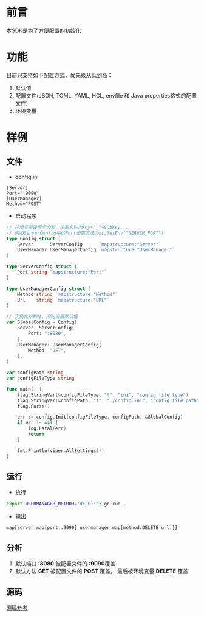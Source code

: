 # 前言
本SDK是为了方便配置的初始化

# 功能
目前只支持如下配置方式，优先级从低到高：
1. 默认值
2. 配置文件(JSON, TOML, YAML, HCL, envfile 和 Java properties格式的配置文件)
3. 环境变量

# 样例
## 文件
* config.ini
```
[Server]
Port=":9090"
[UserManager]
Method="POST"
```

* 启动程序
```go
// 环境变量设置全大写，设置名称为Key+"_"+SubKey...
// 例如ServerConfig中的Port设置方法为os.SetEnv("SERVER_PORT")
type Config struct {
	Server      ServerConfig      `mapstructure:"Server"`
	UserManager UserManagerConfig `mapstructure:"UserManager"`
}

type ServerConfig struct {
	Port string `mapstructure:"Port"`
}

type UserManagerConfig struct {
	Method string `mapstructure:"Method"`
	Url    string `mapstructure:"URL"`
}

// 实例化结构体，同时设置默认值
var GlobalConfig = Config{
	Server: ServerConfig{
		Port: ":8080",
	},
    UserManager: UserManagerConfig{
		Method: "GET",
	},
}

var configPath string
var configFileType string

func main() {
	flag.StringVar(&configFileType, "t", "ini", "config file type")
	flag.StringVar(&configPath, "f", "./config.ini", "config file path")
	flag.Parse()

	err := config.Init(configFileType, configPath, &GlobalConfig)
	if err != nil {
		log.Fatal(err)
		return
	}

	fmt.Println(viper.AllSettings())
}
```

## 运行
* 执行
```bash
export USERMANAGER_METHOD="DELETE"; go run .
```

* 输出
```
map[server:map[port::9090] usermanager:map[method:DELETE url:]]
```

## 分析
1. 默认端口 **:8080** 被配置文件的 **:9090**覆盖
2. 默认方法 **GET** 被配置文件的 **POST** 覆盖， 最后被环境变量 **DELETE** 覆盖

## 源码
[源码参考](https://console.cloud.baidu-int.com/devops/icode/repos/baidu/det-drd/det-go-sdk/tree/master:example/config_example)



